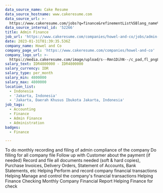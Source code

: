```yaml
---
data_source_name: Cake Resume
data_source_hostname: www.cakeresume.com
data_source_url: >-
  https://www.cakeresume.com/jobs?q=finance&refinementList%5Blang_name%5D%5B0%5D=English&refinementList%5Bsalary_type%5D=per_year&range%5Bsalary_range%5D%5Bmin%5D=1000000&page=3
data_source_internal_id: '52266'
title: Admin Finance
job_url: 'https://www.cakeresume.com/companies/howel-and-co/jobs/admin-finance-24fbad'
date: 2023-01-31T01:39:35.536Z
company_name: Howel and Co
company_page_url: 'https://www.cakeresume.com/companies/howel-and-co'
company_logo_url: >-
  https://media.cakeresume.com/image/upload/s--Rmn1DihN--/c_pad,fl_png8,h_200,w_200/v1671158047/ytizarijq48dqbfh24v5.png
salary_text: IDR4800000 - IDR4800000
salary_currency: IDR
salary_type: per_month
salary_min: 4800000
salary_max: 4800000
location_list:
  - Indonesia
  - 'Jakarta, Indonesia'
  - 'Jakarta, Daerah Khusus Ibukota Jakarta, Indonesia'
job_tags:
  - Accounting
  - Finance
  - Admin Finance
  - Administration
badges:
  - Finance

---
```


To do monthly recording and filing of admin compliance of the company Do filling for all company file Follow up with Customer about the payment (if needed) Record and file all documents needed (soft & hard copies), Purchase Invoices, Delivery Orders, Statement of Accounts, Bank Statements, etc Helping Perform and record company financial transactions Helping Manage and control the company's financial transactions Helping Finance Checking Monthly Company Financial Report Helping Finance for check